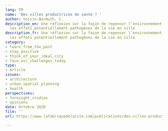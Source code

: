 ```yaml
---
lang: FR
name: 'Des villes productrices de santé ? '
author: Voisin-Bormuth, C.
description_en: Une réflexion sur la façon de repenser l’environnement pour compenser
  les effets potentiellement pathogènes de la vie en ville
description_fr: Une réflexion sur la façon de repenser l’environnement pour compenser
  les effets potentiellement pathogènes de la vie en ville
category:
- learn_from_the_past
- stay_positive
- think_of_your_ideal_city
- face_our_challenges_today
type:
- Article
issues:
- architecture
- urban_spatial_planning
- health
perspectives:
- foresight_studies
- opinions
date: Octobre 2020
file: ''
url: https://www.lafabriquedelacite.com/publications/des-villes-productrices-de-sante/

---
```

